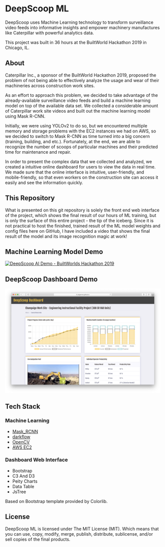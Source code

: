 # DeepScoop ML

DeepScoop uses Machine Learning technology to transform surveillance video feeds into informative insights and empower machinery manufactures like Caterpillar with powerful analytics data.

This project was built in 36 hours at the BuiltWorld Hackathon 2019 in Chicago, IL.

## About

Caterpillar Inc., a sponsor of the BuiltWorld Hackathon 2019, proposed the problem of not being able to effectively analyze the usage and wear of their machineries across construction work sites. 

As an effort to approach this problem, we decided to take advantage of the already-available surveillance video feeds and build a machine learning model on top of the available data set. We collected a considerable amount of Caterpillar work site videos and built out the machine learning model using Mask R-CNN. 

Initially, we were using YOLOv2 to do so, but we encountered multiple memory and storage problems with the EC2 instances we had on AWS, so we decided to switch to Mask R-CNN as time turned into a big concern (training, building, and etc.). Fortunately, at the end, we are able to recognize the number of scoops of particular machines and their predicted time for maintenance and repair. 

In order to present the complex data that we collected and analyzed, we created a intuitive online dashboard for users to view the data in real time. We made sure that the online interface is intuitive, user-friendly, and mobile-friendly, so that even workers on the construction site can access it easily and see the information quickly.

## This Repository

What is presented on this git repository is solely the front end web interface of the project, which shows the final result of our hours of ML training, but is only the surface of this entire project - the tip of the iceberg. Since it is not practical to host the finished, trained result of the ML model weights and config files here on GitHub, I have included a video that shows the final result of the model and its image recognition magic at work!

## Machine Learning Model Demo

[![DeepScoop AI Demo - BuiltWorlds Hackathon 2019](http://img.youtube.com/vi/VeZQd6s9tDI/0.jpg)](http://www.youtube.com/watch?v=VeZQd6s9tDI)

## DeepScoop Dashboard Demo

![DeepScoop Dashboard Demo - BuiltWorlds Hackathon 2019](web_demo.png)

## Tech Stack

### Machine Learning

- [Mask_RCNN](https://github.com/matterport/Mask_RCNN)
- [darkflow](https://github.com/thtrieu/darkflow)
- [OpenCV](https://opencv.org/)
- [AWS EC2](https://aws.amazon.com/ec2/)

### Dashboard Web Interface

- Bootstrap
- C3 And D3
- Peity Charts
- Data Table
- JsTree

Based on Bootstrap template provided by Colorlib.

## License

DeepScoop ML is licensed under The MIT License (MIT). Which means that you can use, copy, modify, merge, publish, distribute, sublicense, and/or sell copies of the final products.